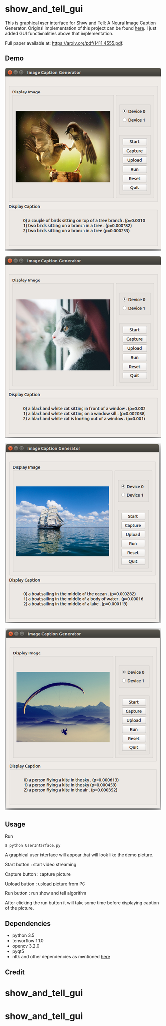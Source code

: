 # show_and_tell_gui

This is graphical user interface for Show and Tell: A Neural Image Caption Generator. 
Original implementation of this project can be found 
[here](https://github.com/tensorflow/models/tree/master/research/im2txt). I just added GUI functionalities 
above that implementation.
 
Full paper available at: https://arxiv.org/pdf/1411.4555.pdf. 

## Demo

![demo1](/img/r_img1.png)

![demo2](/img/r_img3.png)

![demo3](/img/r_img4.png)

![demo5](/img/r_img5.png)


## Usage

Run

```
$ python UserInterface.py
```

A graphical user interface will appear that will look like the demo picture. 

Start button : start video streaming

Capture button : capture picture

Upload button : upload picture from PC

Run button : run show and tell algorithm


After clicking the run button it will take some time before displaying caption of the picture.


## Dependencies

* python 3.5
* tensorflow 1.1.0
* opencv 3.2.0
* pyqt5
* nltk and other dependencies as mentioned [here](https://github.com/tensorflow/models/tree/master/research/im2txt)


































## Credit




# show_and_tell_gui
# show_and_tell_gui
